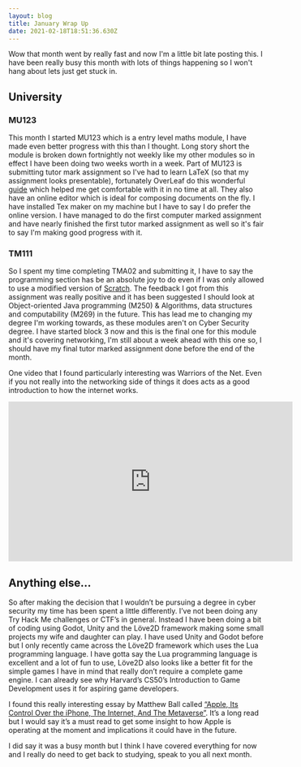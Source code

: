 ```yaml
---
layout: blog
title: January Wrap Up
date: 2021-02-18T18:51:36.630Z
---
```

Wow that month went by really fast and now I'm a little bit late posting this. I have been really busy this month with lots of things happening so I won't hang about lets just get stuck in.

## University

### MU123

This month I started MU123 which is a entry level maths module, I have made even better progress with this than I thought. Long story short the module is broken down fortnightly not weekly like my other modules so in effect I have been doing two weeks worth in a week. Part of MU123 is submitting tutor mark assignment so I've had to learn LaTeX (so that my assignment looks presentable), fortunately OverLeaf do this wonderful [guide](https://www.overleaf.com/learn/latex/Learn_LaTeX_in_30_minutes) which helped me get comfortable with it in no time at all. They also have an online editor which is ideal for composing documents on the fly. I have installed Tex maker on my machine but I have to say I do prefer the online version. I have managed to do the first computer marked assignment and have nearly finished the first tutor marked assignment as well so it's fair to say I'm making good progress with it.



### TM111

So I spent my time completing TMA02 and submitting it, I have to say the programming section has be an absolute joy to do even if I was only allowed to use a modified version of [Scratch](https://scratch.mit.edu/). The feedback I got from this assignment was really positive and it has been suggested I should look at Object-oriented Java programming (M250) & Algorithms, data structures and computability (M269) in the future. This has lead me to changing my degree I'm working towards, as these modules aren't on Cyber Security degree. I have started block 3 now and this is the final one for this module and it's covering networking, I'm still about a week ahead with this one so, I should have my final tutor marked assignment done before the end of the month.

One video that I found particularly interesting was Warriors of the Net. Even if you not really into the networking side of things it does acts as a good introduction to how the internet works.

<iframe width="560" height="315" src="https://www.youtube.com/embed/PBWhzz_Gn10" frameborder="0" allow="accelerometer; autoplay; clipboard-write; encrypted-media; gyroscope; picture-in-picture" allowfullscreen></iframe>

## Anything else…

So after making the decision that I wouldn’t be pursuing a degree in cyber security my time has been spent a little differently. I’ve not been doing any Try Hack Me challenges or CTF’s in general. Instead I have been doing a bit of coding using Godot, Unity and the Löve2D framework making some small projects my wife and daughter can play. I have used Unity and Godot before but I only recently came across the Löve2D framework which uses the Lua programming language. I have gotta say the Lua programming language is excellent and a lot of fun to use, Löve2D also looks like a better fit for the simple games I have in mind that really don’t require a complete game engine. I can already see why Harvard’s CS50’s Introduction to Game Development uses it for aspiring game developers.

I found this really interesting essay by Matthew Ball called [“Apple, Its Control Over the iPhone, The Internet, And The Metaverse”](https://www.matthewball.vc/all/applemetaverse). It’s a long read but I would say it’s a must read to get some insight to how Apple is operating at the moment and implications it could have in the future.

I did say it was a busy month but I think I have covered everything for now and I really do need to get back to studying, speak to you all next month.